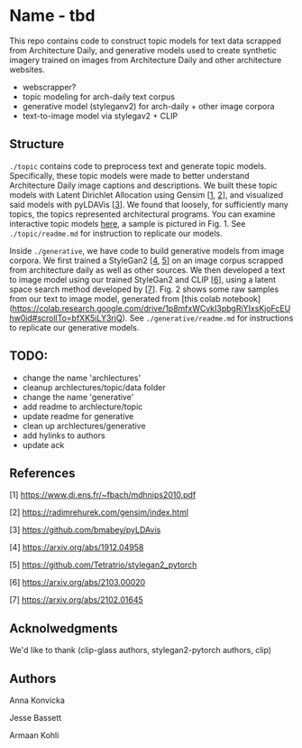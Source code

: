 # Name - tbd

This repo contains code to construct topic models for text data scrapped from Architecture Daily, and generative models used to create synthetic imagery trained on images from Architecture Daily and other architecture websites. 

- webscrapper? 
- topic modeling for arch-daily text corpus
- generative model (styleganv2) for arch-daily + other image corpora
- text-to-image model via stylegav2 + CLIP

## Structure
`./topic` contains code to preprocess text and generate topic models. Specifically, these topic models were made to better understand 
Architecture Daily image captions and descriptions. We built these topic models with Latent Dirichlet Allocation using 
Gensim [[1](https://www.di.ens.fr/~fbach/mdhnips2010.pdf), [2](https://radimrehurek.com/gensim/index.html)], and visualized said models with pyLDAVis
[[3](https://github.com/bmabey/pyLDAvis)]. We found that loosely, for sufficiently many topics, the topics represented architectural programs. You can examine 
interactive topic models [here](https://ee.cooper.edu/~kohli/topics/), a sample is pictured in Fig. 1. See `./topic/readme.md` for instruction to replicate
our models. 

Inside `./generative`, we have code to build generative models from image corpora. We first trained a StyleGan2 [[4](https://arxiv.org/abs/1912.04958), 
[5](https://github.com/Tetratrio/stylegan2_pytorch)] on an image corpus scrapped from architecture daily as well as other sources. We then developed a text to 
image model using our trained StyleGan2 and CLIP [[6](https://arxiv.org/abs/2103.00020)], using a latent space search method developed by 
[[7](https://arxiv.org/abs/2102.01645)]. Fig. 2 shows some raw samples from our text to image model, generated from [this colab notebook]
(https://colab.research.google.com/drive/1p8mfxWCvkI3pbgRiYIxsKjoFcEUhw0id#scrollTo=bfXK5iLY3rjQ).
See `./generative/readme.md` for instructions to replicate our generative models. 



## TODO:
* change the name 'archlectures'
* cleanup archlectures/topic/data folder
* change the name 'generative'
* add readme to archlecture/topic
* update readme for generative
* clean up archlectures/generative
* add hylinks to authors
* update ack


## References
[1] https://www.di.ens.fr/~fbach/mdhnips2010.pdf

[2] https://radimrehurek.com/gensim/index.html

[3] https://github.com/bmabey/pyLDAvis

[4] https://arxiv.org/abs/1912.04958

[5] https://github.com/Tetratrio/stylegan2_pytorch

[6] https://arxiv.org/abs/2103.00020

[7] https://arxiv.org/abs/2102.01645

## Acknolwedgments
We'd like to thank (clip-glass authors, stylegan2-pytorch authors, clip) 


## Authors

Anna Konvicka

Jesse Bassett

Armaan Kohli 
